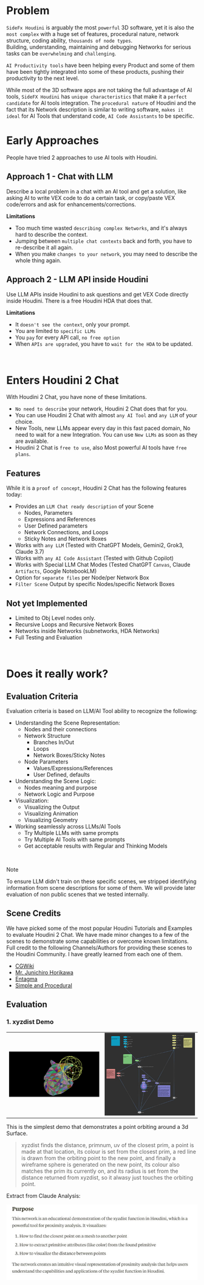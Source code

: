 # Problem

`SideFx Houdini` is arguably the most `powerful` 3D software, yet it is also the `most complex` with a huge set of features, procedural nature, network structure, coding ability,  `thousands of node types`.\
Building, understanding, maintaining and debugging Networks for serious tasks can be `overwhelming` and `challenging`.

`AI Productivity tools` have been helping every Product and some of them have been tightly integrated into some of these products, pushing their productivity to the next level.

While most of the 3D software apps are not taking the full advantage of AI tools, `SideFX Houdini` has `unique characteristics` that make it a `perfect candidate` for AI tools integration. The `procedural nature` of Houdini and the fact that its Network description is similar to writing software, `makes it ideal` for AI Tools that understand code, `AI Code Assistants` to be specific.

# Early Approaches

People have tried 2 approaches to use AI tools with Houdini.

## Approach 1 - Chat with LLM

Describe a local problem in a chat with an AI tool and get a solution, like asking AI to write VEX code to do a certain task, or copy/paste VEX code/errors and ask for enhancements/corrections.

**Limitations**
- Too much time wasted `describing complex Networks`, and it's always hard to describe the context.
- Jumping between `multiple chat contexts` back and forth, you have to re-describe it all again.
- When you make `changes to your network`, you may need to describe the whole thing again.

## Approach 2 - LLM API inside Houdini

Use LLM APIs inside Houdini to ask questions and get VEX Code directly inside Houdini. There is a free Houdini HDA that does that.

**Limitations**

- It `doesn't see the context`, only your prompt.
- You are limited to `specific LLMs`
- You `pay` for every API call, `no free option`
- When `APIs are upgraded`, you have to `wait for the HDA` to be updated.

<br>

# Enters Houdini 2 Chat

With Houdini 2 Chat, you have none of these limitations.
- `No need to describe` your network, Houdini 2 Chat does that for you.
- You can use Houdini 2 Chat with almost `any AI Tool` and `any LLM` of your choice.
- New Tools, new LLMs appear every day in this fast paced domain, No need to wait for a new Integration. You can use `New LLMs` as soon as they are available.
- Houdini 2 Chat is `free to use`, also Most powerful AI tools have `free plans`.

## Features
While it is a `proof of concept`, Houdini 2 Chat has the following features today:

- Provides an `LLM Chat ready description` of your Scene
  - Nodes, Parameters
  - Expressions and References
  - User Defined parameters
  - Network Connections, and Loops
  - Sticky Notes and Network Boxes
- Works with `any LLM` (Tested with ChatGPT Models, Gemini2, Grok3, Claude 3.7)
- Works with `any AI Code Assistant` (Tested with Github Copilot)
- Works with Special LLM Chat Modes (Tested ChatGPT `Canvas`, Claude `Artifacts`, Google NotebookLM)
- Option for `separate files` per Node/per Network Box
- `Filter Scene` Output by specific Nodes/specific Network Boxes

## Not yet Implemented
- Limited to Obj Level nodes only.
- Recursive Loops and Recursive Network Boxes
- Networks inside Networks (subnetworks, HDA Networks)
- Full Testing and Evaluation
  
<br>

# Does it really work?

## Evaluation Criteria
Evaluation criteria is based on LLM/AI Tool ability to recognize the following:

- Understanding the Scene Representation:
  - Nodes and their connections
  - Network Structure
    - Branches In/Out
    - Loops
    - Network Boxes/Sticky Notes
  - Node Parameters
    - Values/Expressions/References
    - User Defined, defaults
- Understanding the Scene Logic:
  - Nodes meaning and purpose
  - Network Logic and Purpose
- Visualization:
  - Visualizing the Output
  - Visualizing Animation
  - Visualizing Geometry
- Working seamlessly across LLMs/AI Tools
  - Try Multiple LLMs with same prompts
  - Try Multiple AI Tools with same prompts
  - Get acceptable results with Regular and Thinking Models

<br>

>[!NOTE]
> To ensure LLM didn't train on these specific scenes, we stripped identifying information from scene descriptions for some of them. We will provide later evaluation of non public scenes that we tested internally.

## Scene Credits
We have picked some of the most popular Houdini Tutorials and Examples to evaluate Houdini 2 Chat. We have made minor changes to a few of the scenes to demonstrate some capabilities or overcome known limitations.
Full credit to the following Channels/Authors for providing these scenes to the Houdini Community. I have greatly learned from each one of them.
- [CGWiki](https://tokeru.com/cgwiki/)
- [Mr. Junichiro Horikawa](https://www.youtube.com/@junichirohorikawa)
- [Entagma](https://www.youtube.com/@entagma)
- [Simple and Procedural](https://www.youtube.com/@simpleandprocedural)


## Evaluation

### 1. xyzdist Demo

<table>
  <tr>
    <td><img src="images/xyzdist.gif" alt="img" width="400"/></td>
    <td><img src="images/xyzdist_net.JPG" alt="network" width="400"/></td>
  </tr>
</table>

This is the simplest demo that demonstrates a point orbiting around a 3d Surface.
> xyzdist finds the distance, primnum, uv of the closest prim, a point is made at that location, its colour is set from the closest prim, a red line is drawn from the orbiting point to the new point, and finally a wireframe sphere is generated on the new point, its colour also matches the prim its currently on, and its radius is set from the distance returned from xyzdist, so it alwasy just touches the orbiting point.

Extract from Claude Analysis:

![Claude](images/1_res1.JPG)